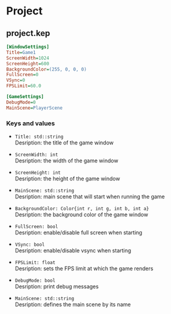 # Project

## project.kep
```ini
[WindowSettings]
Title=Game1
ScreenWidth=1024
ScreenHeight=600
BackgroundColor=(255, 0, 0, 0)
FullScreen=0
VSync=0
FPSLimit=60.0

[GameSettings]
DebugMode=0
MainScene=PlayerScene
```
### Keys and values
- `Title: std::string` <br>
    Desription:
    the title of the game window

- `ScreenWidth: int` <br>
  Desription: the width of the game window

- `ScreenHeight: int` <br>
  Desription:
  the height of the game window

- `MainScene: std::string` <br>
  Desription:
  main scene that will start when running the game

- `BackgroundColor: Color{int r, int g, int b, int a}` <br>
  Desription:
  the background color of the game window

- `FullScreen: bool` <br>
  Desription:
  enable/disable full screen when starting

- `VSync: bool` <br>
  Desription:
  enable/disable vsync when starting

- `FPSLimit: float` <br>
  Desription:
  sets the FPS limit at which the game renders

- `DebugMode: bool` <br>
  Desription:
  print debug messages

- `MainScene: std::string` <br>
  Desription:
  defines the main scene by its name